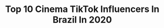 ---
title: Top 10 Cinema TikTok Influencers In Brazil In 2020
description: >-
  Find top cinema TikTok influencers in Brazil in 2020. Most popular hashtags: #desenho #photo #gatos #tiktokbrasil.
platform: TikTok
profiles:
  - username: "seliganotrailer"
    fullname: >-
      Se liga no Trailer
    location: "Brazil"
    followers: 84803
    engagement: 645
    commentsToLikes: 0.047307
    id: cka0glwpt51z10i78qqkazyze
    verified: false
    hashtags: "#annehathaway, #globofilmes, #jogosvorazes, #xmen"
  - username: "cinematrok"
    fullname: >-
      Cinematrok DORAMAS
    location: "Brazil"
    followers: 12395
    engagement: 1550
    commentsToLikes: 0.012912
    id: ckamow3u6aqnh0i78qs62jxcu
    verified: false
    hashtags: "#parkboyoung, #taehyung, #doramamemes, #trechosdoramas"
  - username: "pliberalesso"
    fullname: >-
      Pedro Liberalesso
    location: "Brazil"
    followers: 45951
    engagement: 893
    commentsToLikes: 0.033558
    id: ck986ce0ow5bv0j781bldq9vg
    verified: false
    hashtags: "#receitaf, #carbonara, #detox, #trufas"
  - username: "leonardorosselli3"
    fullname: >-
      Leonardo Rosselli
    location: "Brazil"
    followers: 29137
    engagement: 802
    commentsToLikes: 0.007839
    id: ck9k8ah2b85ap0j781616o1rd
    verified: false
    hashtags: "#trump2020, #tiktokbrasil, #myhouse, #gopop"
  - username: "wbpicturesbr"
    fullname: >-
      Warner Bros Pictures
    location: "Brazil"
    followers: 22873
    engagement: 930
    commentsToLikes: 0.006571
    id: ck94nrzzn84n60j78youb1bvi
    verified: true
    hashtags: "#umaaventuralego2, #emumbairrodenovayork"
  - username: "klebiodamas"
    fullname: >-
      Klébio Damas
    location: "Brazil"
    followers: 368524
    engagement: 2629
    commentsToLikes: 0.009667
    id: ck9no2n7ms1860j788i22hwu5
    verified: true
    hashtags: "#tutorial, #estudo, #gatos, #novatelaverde"
  - username: "squaloficial"
    fullname: >-
      George Francisco
    location: "Brazil"
    followers: 15400
    engagement: 3146
    commentsToLikes: 0.037265
    id: ck92xhjj7yp4p0j78l3uwgeyj
    verified: false
    hashtags: "#likeforlikes, #party, #grouper, #foco"
  - username: "jenyaragon"
    fullname: >-
      Jenifer
    location: "Brazil"
    followers: 163417
    engagement: 737
    commentsToLikes: 0.010966
    id: ckamqfsonh7w00i780fgi6sjp
    verified: false
    hashtags: "#albumlookalike, #gratid, #boyfriend, #coracao"
  - username: "kpoppercapopeira"
    fullname: >-
      kpoppercapopeira
    location: "Brazil"
    followers: 9253
    engagement: 2893
    commentsToLikes: 0.049332
    id: ckacdumsrk02l0i78705df4bx
    verified: false
    hashtags: "#armysaraghae, #neide, #kpopidol, #koyababy"
  - username: "claudiopavie"
    fullname: >-
      Cláudio Pavie
    location: "Brazil"
    followers: 11548
    engagement: 1457
    commentsToLikes: 0.078155
    id: ck9naib1naa050j78pb4e6v34
    verified: false
    hashtags: "#gayman, #poema, #cantandonobanho, #gaychallenge"
---